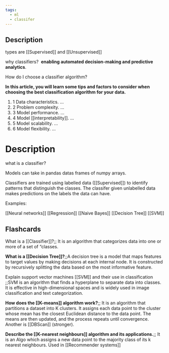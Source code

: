 ```yaml
---
tags:
  - ml
  - classifer
---
```

## Description

types are [[Supervised]] and [[Unsupervised]]

why classifiers?  **enabling automated decision-making and predictive analytics**.

How do I choose a classifier algorithm?

**In this article, you will learn some tips and factors to consider when choosing the best classification algorithm for your data.**

1. 1 Data characteristics. ...
2. 2 Problem complexity. ...
3. 3 Model performance. ...
4. 4 Model [[interpretability]]. ...
5. 5 Model scalability. ...
6. 6 Model flexibility. ...
# Description


what is a classifier?

Models can take in pandas datas frames of numpy arrays.

 Classifiers are trained using labelled data ([[Supervised]]) to identify patterns that distinguish the classes. The classifer given unlabelled data makes predictions on the labels the data can have.

Examples: 

[[Neural networks]]
[[Regression]]
[[Naive Bayes]]
[[Decision Tree]]
[[SVM]]
## Flashcards

What is a [[Classifier]]?;; It is an algorithm that categorizes data into one or more of a set of “classes.

**What is a [[Decision Tree]]?**;;A decision tree is a model that maps features to target values by making decisions at each internal node. It is constructed by recursively splitting the data based on the most informative feature.

Explain support vector machines [[SVM]] and their use in classification ;;SVM is an algorithm that finds a hyperplane to separate data into classes. It is effective in high-dimensional spaces and is widely used in image classification and text categorization.

**How does the [[K-means]] algorithm work?**;; It is an algorithm that partitions a dataset into K clusters. It assigns each data point to the cluster whose mean has the closest Euclidean distance to the data point. The means are then updated, and the process repeats until convergence. Another is [[DBScan]] (stronger).
	
**Describe the [[K-nearest neighbours]] algorithm and its applications.**;; It is an Algo which assigns a new data point to the majority class of its k nearest neighbours. Used in [[Recommender systems]]